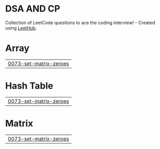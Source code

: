 # DSA AND CP
Collection of LeetCode questions to ace the coding interview! - Created using [LeetHub](https://github.com/QasimWani/LeetHub).


# Array
|  |
| ------- |
| [0073-set-matrix-zeroes](https://github.com/Ausaf1/DSA_AND_CP/tree/master/0073-set-matrix-zeroes) |
# Hash Table
|  |
| ------- |
| [0073-set-matrix-zeroes](https://github.com/Ausaf1/DSA_AND_CP/tree/master/0073-set-matrix-zeroes) |
# Matrix
|  |
| ------- |
| [0073-set-matrix-zeroes](https://github.com/Ausaf1/DSA_AND_CP/tree/master/0073-set-matrix-zeroes) |